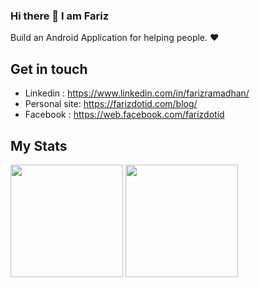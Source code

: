 ### Hi there 👋 I am Fariz

Build an Android Application for helping people. ❤️

## Get in touch
- Linkedin : https://www.linkedin.com/in/farizramadhan/
- Personal site: https://farizdotid.com/blog/
- Facebook : https://web.facebook.com/farizdotid

## My Stats
<p>

  <img height="180em" src="https://github-readme-stats.vercel.app/api?username=farizdotid&show_icons=true&theme=radical" />
  <img height="180em" src="https://github-readme-stats-eight-theta.vercel.app/api/top-langs/?username=farizdotid&theme=radical&layout=compact" />

</p>
